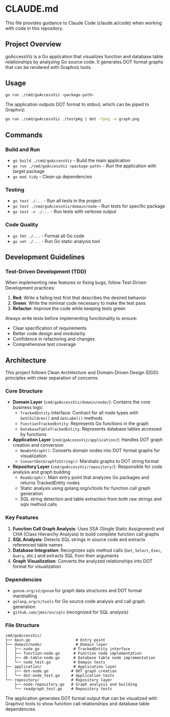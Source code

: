 # CLAUDE.md

This file provides guidance to Claude Code (claude.ai/code) when working with code in this repository.

## Project Overview

goAccessViz is a Go application that visualizes function and database table relationships by analyzing Go source code. It generates DOT format graphs that can be rendered with Graphviz tools.

## Usage

```bash
go run ./cmd/goAccessViz <package-path>
```

The application outputs DOT format to stdout, which can be piped to Graphviz:
```bash
go run ./cmd/goAccessViz ./testpkg | dot -Tpng -o graph.png
```

## Commands

### Build and Run
- `go build ./cmd/goAccessViz` - Build the main application
- `go run ./cmd/goAccessViz <package-path>` - Run the application with target package
- `go mod tidy` - Clean up dependencies

### Testing
- `go test ./...` - Run all tests in the project
- `go test ./cmd/goAccessViz/domain/node` - Run tests for specific package
- `go test -v ./...` - Run tests with verbose output

### Code Quality
- `go fmt ./...` - Format all Go code
- `go vet ./...` - Run Go static analysis tool

## Development Guidelines

### Test-Driven Development (TDD)
When implementing new features or fixing bugs, follow Test-Driven Development practices:

1. **Red**: Write a failing test first that describes the desired behavior
2. **Green**: Write the minimal code necessary to make the test pass
3. **Refactor**: Improve the code while keeping tests green

Always write tests before implementing functionality to ensure:
- Clear specification of requirements
- Better code design and modularity
- Confidence in refactoring and changes
- Comprehensive test coverage

## Architecture

This project follows Clean Architecture and Domain-Driven Design (DDD) principles with clear separation of concerns:

### Core Structure
- **Domain Layer** (`cmd/goAccessViz/domain/node/`): Contains the core business logic
  - `TrackedEntity` interface: Contract for all node types with `GetChildren()` and `GetLabel()` methods
  - `FunctionTrackedEntity`: Represents Go functions in the graph
  - `DatabaseTableTrackedEntity`: Represents database tables accessed by functions
- **Application Layer** (`cmd/goAccessViz/application/`): Handles DOT graph creation and conversion
  - `NewDotGraph()`: Converts domain nodes into DOT format graphs for visualization
  - `ConvertDotGraphToString()`: Marshals graphs to DOT string format
- **Repository Layer** (`cmd/goAccessViz/repository/`): Responsible for code analysis and graph building
  - `ReadGraph()`: Main entry point that analyzes Go packages and returns TrackedEntity nodes
  - Static analysis using golang.org/x/tools for function call graph generation
  - SQL string detection and table extraction from both raw strings and sqlx method calls

### Key Features
1. **Function Call Graph Analysis**: Uses SSA (Single Static Assignment) and CHA (Class Hierarchy Analysis) to build complete function call graphs
2. **SQL Analysis**: Detects SQL strings in source code and extracts referenced table names
3. **Database Integration**: Recognizes sqlx method calls (`Get`, `Select`, `Exec`, `Query`, etc.) and extracts SQL from their arguments
4. **Graph Visualization**: Converts the analyzed relationships into DOT format for visualization

### Dependencies
- `gonum.org/v1/gonum` for graph data structures and DOT format marshalling
- `golang.org/x/tools` for Go source code analysis and call graph generation
- `github.com/jmoiron/sqlx` (recognized for SQL analysis)

### File Structure
```
cmd/goAccessViz/
├── main.go                    # Entry point
├── domain/node/               # Domain layer
│   ├── node.go               # TrackedEntity interface
│   ├── function-node.go      # Function node implementation
│   ├── db-table-node.go      # Database table node implementation
│   └── node_test.go          # Domain tests
├── application/              # Application layer
│   ├── dot-node.go          # DOT graph creation
│   └── dot-node_test.go     # Application tests
└── repository/              # Repository layer
    ├── node-repository.go   # Graph analysis and building
    └── readgraph_test.go    # Repository tests
```

The application generates DOT format output that can be visualized with Graphviz tools to show function call relationships and database table dependencies.